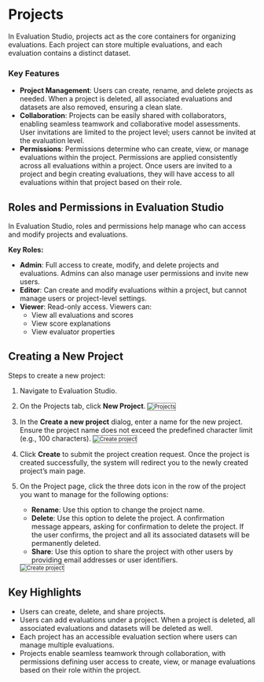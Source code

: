 # Projects

In Evaluation Studio, projects act as the core containers for organizing evaluations. Each project can store multiple evaluations, and each evaluation contains a distinct dataset.

### Key Features

* **Project Management**: Users can create, rename, and delete projects as needed. When a project is deleted, all associated evaluations and datasets are also removed, ensuring a clean slate.
* **Collaboration**: Projects can be easily shared with collaborators, enabling seamless teamwork and collaborative model assessments. User invitations are limited to the project level; users cannot be invited at the evaluation level.
* **Permissions**: Permissions determine who can create, view, or manage evaluations within the project. Permissions are applied consistently across all evaluations within a project. Once users are invited to a project and begin creating evaluations, they will have access to all evaluations within that project based on their role.

## Roles and Permissions in Evaluation Studio

In Evaluation Studio, roles and permissions help manage who can access and modify projects and evaluations.

**Key Roles:**

* **Admin**: Full access to create, modify, and delete projects and evaluations. Admins can also manage user permissions and invite new users.
* **Editor**: Can create and modify evaluations within a project, but cannot manage users or project-level settings.
* **Viewer**: Read-only access. Viewers can:
    * View all evaluations and scores
    * View score explanations
    * View evaluator properties

## Creating a New Project

Steps to create a new project:

1. Navigate to Evaluation Studio.
2. On the Projects tab, click **New Project**.
    <img src="../images/project.png" alt="Projects" title="Projects" style="border: 1px solid gray; zoom:80%;"> 

3. In the **Create a new project** dialog, enter a name for the new project. Ensure the project name does not exceed the predefined character limit (e.g., 100 characters).
    <img src="../images/create_new_project.png" alt="Create project" title="Create project" style="border: 1px solid gray; zoom:80%;"> 

4. Click **Create** to submit the project creation request.
Once the project is created successfully, the system will redirect you to the newly created project’s main page.

5. On the Project page, click the three dots icon in the row of the project you want to manage for the following options:
    * **Rename**: Use this option to change the project name. 
    * **Delete**: Use this option to delete the project. A confirmation message appears, asking for confirmation to delete the project. If the user confirms, the project and all its associated datasets will be permanently deleted.
    * **Share**: Use this option to share the project with other users by providing email addresses or user identifiers.

    <img src="../images/project_threedots.png" alt="Create project" title="Create project" style="border: 1px solid gray; zoom:80%;"> 


## Key Highlights

* Users can create, delete, and share projects.
* Users can add evaluations under a project. When a project is deleted, all associated evaluations and datasets will be deleted as well.
* Each project has an accessible evaluation section where users can manage multiple evaluations.
* Projects enable seamless teamwork through collaboration, with permissions defining user access to create, view, or manage evaluations based on their role within the project.